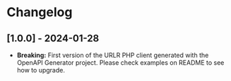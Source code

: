 # Changelog

## [1.0.0] - 2024-01-28


- **Breaking:** First version of the URLR PHP client generated with the OpenAPI Generator project. Please check examples on README to see how to upgrade.